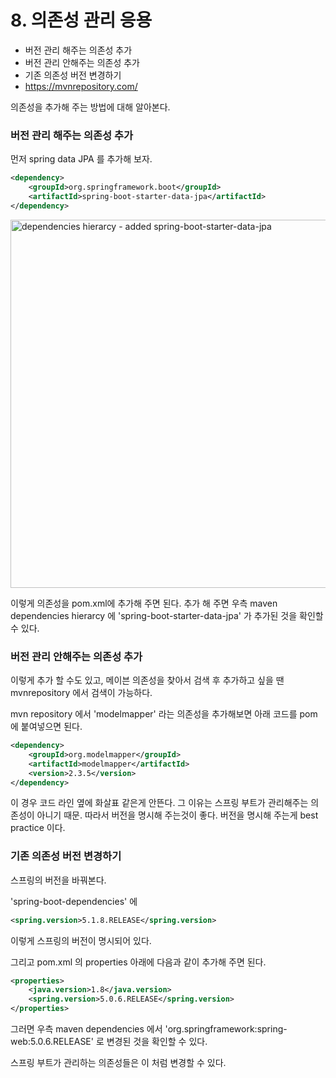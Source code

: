 # 8. 의존성 관리 응용

  * 버전 관리 해주는 의존성 추가
  * 버전 관리 안해주는 의존성 추가 
  * 기존 의존성 버전 변경하기 
  * https://mvnrepository.com/

의존성을 추가해 주는 방법에 대해 알아본다.

### 버전 관리 해주는 의존성 추가

먼저 spring data JPA 를 추가해 보자.

```xml
<dependency>
	<groupId>org.springframework.boot</groupId>
	<artifactId>spring-boot-starter-data-jpa</artifactId>
</dependency>
```


<img width="589" alt="dependencies hierarcy - added spring-boot-starter-data-jpa" src="https://user-images.githubusercontent.com/35681772/62095404-510dd400-b2bb-11e9-8838-8991734b8b9f.png">

이렇게 의존성을 pom.xml에 추가해 주면 된다. 추가 해 주면 우측 maven dependencies hierarcy 에 'spring-boot-starter-data-jpa' 가 추가된 것을 확인할 수 있다.

### 버전 관리 안해주는 의존성 추가

이렇게 추가 할 수도 있고, 메이븐 의존성을 찾아서 검색 후 추가하고 싶을 땐 mvnrepository 에서 검색이 가능하다.

mvn repository 에서 'modelmapper' 라는 의존성을 추가해보면 아래 코드를 pom에 붙여넣으면 된다.

```xml
<dependency>
	<groupId>org.modelmapper</groupId>
	<artifactId>modelmapper</artifactId>
	<version>2.3.5</version>
</dependency>
```

이 경우 코드 라인 옆에 화살표 같은게 안뜬다. 그 이유는 스프링 부트가 관리해주는 의존성이 아니기 때문. 따라서 버전을 명시해 주는것이 좋다. 버전을 명시해 주는게 best practice 이다.

### 기존 의존성 버전 변경하기 

스프링의 버전을 바꿔본다. 

'spring-boot-dependencies' 에 

```xml
<spring.version>5.1.8.RELEASE</spring.version>
```

이렇게 스프링의 버전이 명시되어 있다. 

그리고 pom.xml 의 properties 아래에 다음과 같이 추가해 주면 된다.

```xml
<properties>
	<java.version>1.8</java.version>
	<spring.version>5.0.6.RELEASE</spring.version>
</properties>

```

그러면 우측 maven dependencies 에서 'org.springframework:spring-web:5.0.6.RELEASE' 로 변경된 것을 확인할 수 있다.

스프링 부트가 관리하는 의존성들은 이 처럼 변경할 수 있다.